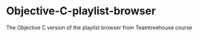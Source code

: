 # Objective-C-playlist-browser
The Objective C version of the playlist browser from Teamtreehouse course
